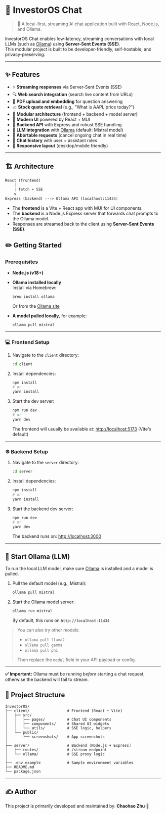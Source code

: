# 💼 InvestorOS Chat

> 💬 A local-first, streaming AI chat application built with React, Node.js, and Ollama.

InvestorOS Chat enables low-latency, streaming conversations with local LLMs (such as [Ollama](https://ollama.ai)) using **Server-Sent Events (SSE)**.  
This modular project is built to be developer-friendly, self-hostable, and privacy-preserving.

---

## ✨ Features

- ⚡ **Streaming responses** via Server-Sent Events (SSE)  
- 🔍 **Web search integration** (search live content from URLs)
- 📄 **PDF upload and embedding** for question answering
- 📈 **Stock quote retrieval** (e.g., "What is AAPL price today?")
- 🧩 **Modular architecture** (frontend + backend + model server)  
- 🎨 **Modern UI** powered by React + MUI  
- 🔌 **Backend API** with Express and robust SSE handling  
- 🤖 **LLM integration** with [Ollama](https://ollama.ai) (default: Mistral model)  
- 🛑 **Abortable requests** (cancel ongoing chat in real time)  
- 📜 **Chat history** with user + assistant roles  
- 📱 **Responsive layout** (desktop/mobile friendly)

---

## 🏗️ Architecture

```txt
React (frontend)
    |
    | fetch + SSE
    v
Express (backend) ---> Ollama API (localhost:11434)
```

- The **frontend** is a Vite + React app with MUI for UI components.
- The **backend** is a Node.js Express server that forwards chat prompts to the Ollama model.
- Responses are streamed back to the client using **Server-Sent Events (SSE)**.



## ✏️ Getting Started

### Prerequisites

- **Node.js (v18+)**
- **Ollama installed locally**  
  Install via Homebrew:

  ```bash
  brew install ollama
  ```

  Or from the [Ollama site](https://ollama.ai)

- **A model pulled locally**, for example:

  ```bash
  ollama pull mistral
  ```

---
### 💻 Frontend Setup

1. Navigate to the `client` directory:

    ```bash
    cd client
    ```

2. Install dependencies:

    ```bash
    npm install
    # or
    yarn install
    ```

3. Start the dev server:

    ```bash
    npm run dev
    # or
    yarn dev
    ```

    The frontend will usually be available at: [http://localhost:5173](http://localhost:5173) (Vite's default)

---
### ⚙️ Backend Setup

1. Navigate to the `server` directory:

    ```bash
    cd server
    ```

2. Install dependencies:

    ```bash
    npm install
    # or
    yarn install
    ```

3. Start the backend dev server:

    ```bash
    npm run dev
    # or
    yarn dev
    ```

    The backend runs on: [http://localhost:3000](http://localhost:3000)

---

## 🧠 Start Ollama (LLM)

To run the local LLM model, make sure [Ollama](https://ollama.ai) is installed and a model is pulled.

1. Pull the default model (e.g., Mistral):

    ```bash
    ollama pull mistral
    ```

2. Start the Ollama model server:

    ```bash
    ollama run mistral
    ```

    By default, this runs on `http://localhost:11434`

> You can also try other models:
> - `ollama pull llama2`
> - `ollama pull gemma`
> - `ollama pull phi`
>
> Then replace the `model` field in your API payload or config.

---

**✅ Important:** Ollama must be running *before* starting a chat request, otherwise the backend will fail to stream.


## 📁 Project Structure

```
InvestorOS/
├── client/                 # Frontend (React + Vite)
│   ├── src/
│   │   ├── pages/          # Chat UI components
│   │   ├── components/     # Shared UI widgets
│   │   └── utils/          # SSE logic, helpers
│   └── public/
│       └── screenshots/    # App screenshots
│
├── server/                 # Backend (Node.js + Express)
│   ├── routes/             # /stream endpoint
│   └── ollama/             # SSE proxy logic
│
├── .env.example            # Sample environment variables
├── README.md
└── package.json
```

---

## ✍️ Author

This project is primarily developed and maintained by: **Chaohao Zhu** 👋

